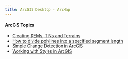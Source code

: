 ```yaml
---
title: ArcGIS Desktop - ArcMap
---
```




#### ArcGIS Topics

- [Creating DEMs, TINs and Terrains]({{site.baseurl}}/resources/how-to-guides/use-specific-software/arcgis-desktop---arcmap/creating-dems-tins-and-terrains)
- [How to divide polylines into a specified segment length]({{site.baseurl}}/resources/how-to-guides/use-specific-software/arcgis-desktop---arcmap/how-to-divide-polylines-into-a-specified-segment-length)
- [Simple Change Detection in ArcGIS]({{site.baseurl}}/resources/how-to-guides/use-specific-software/arcgis-desktop---arcmap/simple-change-detection-in-arcgis)
- [Working with Styles in ArcGIS]({{site.baseurl}}/resources/how-to-guides/use-specific-software/arcgis-desktop---arcmap/working-with-styles-in-arcgis)

